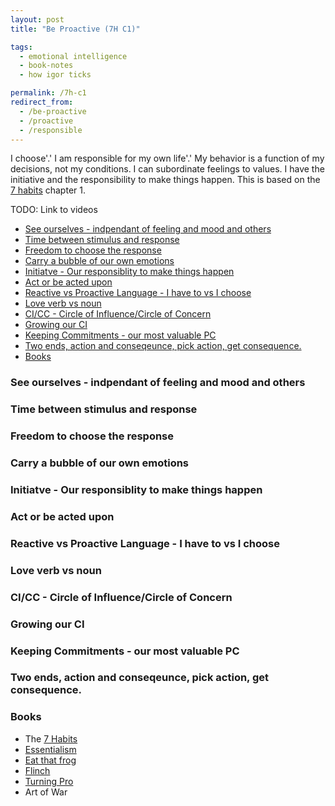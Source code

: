 ```yaml
---
layout: post
title: "Be Proactive (7H C1)"

tags:
  - emotional intelligence
  - book-notes
  - how igor ticks

permalink: /7h-c1
redirect_from:
  - /be-proactive
  - /proactive
  - /responsible
---
```


I choose'.' I am responsible for my own life'.' My behavior is a function of my decisions, not my conditions. I can subordinate feelings to values. I have the initiative and the responsibility to make things happen. This is based on the [7 habits](/7h) chapter 1.

TODO: Link to videos

<!-- prettier-ignore-start -->
<!-- vim-markdown-toc GFM -->

- [See ourselves - indpendant of feeling and mood and others](#see-ourselves---indpendant-of-feeling-and-mood-and-others)
- [Time between stimulus and response](#time-between-stimulus-and-response)
- [Freedom to choose the response](#freedom-to-choose-the-response)
- [Carry a bubble of our own emotions](#carry-a-bubble-of-our-own-emotions)
- [Initiatve - Our responsiblity to make things happen](#initiatve---our-responsiblity-to-make-things-happen)
- [Act or be acted upon](#act-or-be-acted-upon)
- [Reactive vs Proactive Language - I have to vs I choose](#reactive-vs-proactive-language---i-have-to-vs-i-choose)
- [Love verb vs noun](#love-verb-vs-noun)
- [CI/CC - Circle of Influence/Circle of Concern](#cicc---circle-of-influencecircle-of-concern)
- [Growing our CI](#growing-our-ci)
- [Keeping Commitments - our most valuable PC](#keeping-commitments---our-most-valuable-pc)
- [Two ends, action and conseqeunce, pick action, get consequence.](#two-ends-action-and-conseqeunce-pick-action-get-consequence)
- [Books](#books)

<!-- vim-markdown-toc -->
<!-- prettier-ignore-end -->

### See ourselves - indpendant of feeling and mood and others

### Time between stimulus and response

### Freedom to choose the response

### Carry a bubble of our own emotions

### Initiatve - Our responsiblity to make things happen

### Act or be acted upon

### Reactive vs Proactive Language - I have to vs I choose

### Love verb vs noun

### CI/CC - Circle of Influence/Circle of Concern

### Growing our CI

### Keeping Commitments - our most valuable PC

### Two ends, action and conseqeunce, pick action, get consequence.

### Books

- The [7 Habits](/7h)
- [Essentialism](/essentialism)
- [Eat that frog](/frog)
- [Flinch](https://raouldify.files.wordpress.com/2011/12/2011_1203-the-flinch.pdf)
- [Turning Pro](https://www.amazon.com/Turning-Pro-Inner-Power-Create/dp/1936891034)
- Art of War

